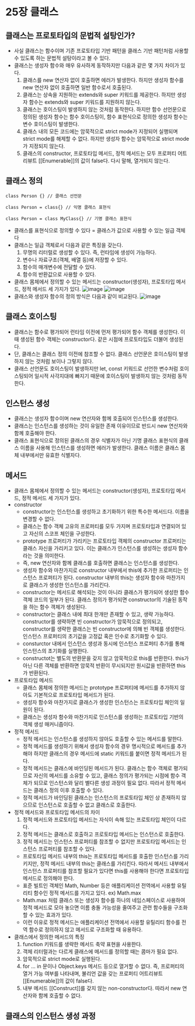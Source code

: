 25장 클래스
===

클래스는 프로토타입의 문법적 설탕인가?
---
- 사실 클래스는 함수이며 기존 프로토타입 기반 패턴을 클래스 기반 패턴처럼 사용할 수 있도록 하는 문법적 설탕이라고 볼 수 있다.
- 클래스는 생성자 함수와 매우 유사하게 동작하지만 다음과 같은 몇 가지 차이가 있다.
  1. 클래스를 new 연산자 없이 호출하면 에러가 발생한다. 하지만 생성자 함수를 new 연산자 없이 호출하면 일반 함수로서 호출된다.
  2. 클래스는 상속을 지원하는 extends와 super 키워드를 제공한다. 하지만 생성자 함수는 extends와 super 키워드를 지원하지 않는다.
  3. 클래스는 호이스팅이 발생하지 않는 것처럼 동작한다. 하지만 함수 선언문으로 정의된 생성자 함수는 함수 호이스팅이, 함수 표현식으로 정의한 생성자 함수는 변수 호이스팅이 발생한다.
  4. 클래스 내의 모든 코드에는 암묵적으로 strict mode가 지정되어 실행되며 strict mode를 해제할 수 없다. 하지만 생성자 함수는 암묵적으로 strict mode가 지정되지 않는다.
  5. 클래스의 constructor, 프로토타입 메서드, 정적 메서드는 모두 프로퍼티 어트리뷰트 [[Enumerable]]의 값이 false다. 다시 말해, 열거되지 않는다.

클래스 정의
---
```
class Person {} // 클래스 선언문

class Person = class{} // 익명 클래스 표현식

class Person = class MyClass{} // 기명 클래스 표현식
```
- 클래스를 표현식으로 정의할 수 있다 = 클래스가 값으로 사용할 수 있는 일급 객체다
- 클래스는 일급 객체로서 다음과 같은 특징을 갖는다.
  1. 무명의 리터럴로 생성할 수 있다. 즉, 런타임에 생성이 가능하다.
  2. 변수나 자료구조(객체, 배열 등)에 저장할 수 있다.
  3. 함수의 매개변수에 전달할 수 있다.
  4. 함수의 반환값으로 사용할 수 있다.
- 클래스 몸체에서 정의할 수 있는 메서드는 constructor(생성자), 프로토타입 메서드, 정적 메서드 세 가지가 있다.
  ![image](https://github.com/user-attachments/assets/14087cc6-8e7c-49c6-ba52-c396189209dc)
  ![image](https://github.com/user-attachments/assets/41b2c263-bf5a-4b00-95cd-2b4068238c6f)
- 클래스와 생성자 함수의 정의 방식은 다음과 같이 비교된다.
  ![image](https://github.com/user-attachments/assets/51eb9954-1938-43fc-ad57-87494f48392f)

클래스 호이스팅
--
- 클래스는 함수로 평가되어 런타임 이전에 먼저 평가되어 함수 객체를 생성한다. 이때 생성된 함수 객체는 constructor다. 같은 시점에 프로토타입도 더불어 생성된다.
- 단, 클래스는 클래스 정의 이전에 참조할 수 없다. 클래스 선언문은 호이스팅이 발생하지 않는 것처럼 보이나 그렇지 않다.
- 클래스 선언문도 호이스팅이 발생하지만 let, const 키워드로 선언한 변수처럼 호이스팅되어 일시적 사각지대에 빠지기 때문에 호이스팅이 발생하지 않는 것처럼 동작한다.

인스턴스 생성
---
- 클래스는 생성자 함수이며 new 연산자와 함께 호출되어 인스턴스를 생성한다.
- 클래스는 인스턴스를 생성하는 것이 유일한 존재 이유이므로 반드시 new 연산자와 함께 호출해야 한다.
- 클래스 표현식으로 정의된 클래스의 경우 식별자가 아닌 기명 클래스 표현식의 클래스 이름을 사용해 인스턴스를 생성하면 에러가 발생한다. 클래스 이름은 클래스 몸체 내부에서만 유효한 식별자다.

메서드
---
- 클래스 몸체에서 정의할 수 있는 메서드는 constructor(생성자), 프로토타입 메서드, 정적 메서드 세 가지가 있다.
- constructor
  - constructor는 인스턴스를 생성하고 초기화하기 위한 특수한 메서드다. 이름을 변경할 수 없다.
  - 클래스는 함수 객체 고유의 프로퍼티를 모두 가지며 프로토타입과 연결되어 있고 자신의 스코프 체인을 구성한다.
  - prototype 프로퍼티가 가리키는 프로토타입 객체의 constructor 프로퍼티는 클래스 자신을 가리키고 있다. 이는 클래스가 인스턴스를 생성하는 생성자 함수라는 것을 의미한다.
  - 즉, new 연산자와 함께 클래스를 호출하면 클래스는 인스턴스를 생성한다.
  - 생성자 함수와 마찬가지로 constructor 내부에서 this에 추가한 프로퍼티는 인스턴스 프로퍼티가 된다. constructor 내부의 this는 생성자 함수와 마찬가지로 클래스가 생성한 인스턴스를 가리킨다.
  - constructor는 메서드로 해석되는 것이 아니라 클래스가 평가되어 생성한 함수 객체 코드의 일부가 된다. 클래스 정의가 평가되면 constructor의 기술된 동작을 하는 함수 객체가 생성된다.
  - constructor는 클래스 내에 최대 한개만 존재할 수 있고, 생략 가능하다. constructor를 생략하면 빈 constructor가 암묵적으로 정의되고, constructor를 생략한 클래스는 빈 constructor에 의해 빈 객체를 생성한다. 인스턴스 프로퍼티의 초기값을 고정값 혹은 인수로 초기화할 수 있다.
  - consturctor 내에서 인스턴스 생성과 동시에 인스턴스 프로퍼티 추가를 통해 인스턴스의 초기화를 실행한다.
  - constructot는 별도의 반환문을 갖지 않고 암묵적으로 this를 반환한다. this가 아닌 다른 객체를 반환하면 암묵적 반환이 무시되지만 원시값을 반환하면 this가 반환된다.
- 프로토타입 메서드
  - 클래스 몸체에 정의한 메서드는 prototype 프로퍼티에 메서드를 추가하지 않아도 기본적으로 프로토타입 메서드가 된다.
  - 생성자 함수와 마찬가지로 클래스가 생성한 인스턴스는 프로토타입 체인의 일원이 된다.
  - 클래스는 생성자 함수와 마찬가지로 인스턴스를 생성하는 프로토타입 기반의 객체 생성 매커니즘이다.
- 정적 메서드
  - 정적 메서드는 인스턴스를 생성하지 않아도 호출할 수 있는 메서드를 말한다.
  - 정적 메서드를 생성하기 위해서 생성자 함수의 경우 명시적으로 메서드를 추가해야 하지만 클래스의 경우 메서드에 static 키워드를 붙이면 정적 메서드가 된다.
  - 정적 메서드는 클래스에 바인딩된 메서드가 된다. 클래스는 함수 객체로 평가되므로 자신의 메서드를 소유할 수 있고, 클래스 정의가 평가되는 시점에 함수 객체가 되므로 인스턴스와 달리 별다른 생성 과정이 필요 없다. 따라서 정적 메서드는 클래스 정의 이후 호출할 수 있다.
  - 정적 메서드가 바인딩된 클래스는 인스턴스의 프로토타입 체인 상 존재하지 않으므로 인스턴스로 호출할 수 없고 클래스로 호출한다.
- 정적 메서드와 프로토타입 메서드의 차이
  1. 정적 메서드와 프로토타입 메서드는 자식이 속해 있는 프로토타입 체인이 다르다.
  2. 정적 메서드는 클래스로 호출하고 프로토타입 메서드는 인스턴스로 호출한다.
  3. 정적 메서드는 인스턴스 프로퍼티를 참조할 수 없지만 프로토타입 메서드는 인스턴스 프로퍼티를 참조할 수 있다.
  - 프로토타입 메서드 내부의 this는 프로토타입 메서드를 호출한 인스턴스를 가리키지만, 정적 메서드 내부의 this는 클래스를 가리킨다. 따라서 메서드 내부에서 인스턴스 프로퍼티를 참조할 필요가 있다면 this를 사용해야 한다면 프로토타입 메서드로 정의해야 한다.
  - 표준 빌트인 객체인 Math, Number 등은 애플리케이션 전역에서 사용할 유틸리티 함수인 정적 메서드를 가지고 있다. ex) Math.max
  - Math.max 처럼 클래스 또는 생성자 함수를 하나의 네임스페이스로 사용하여 정적 메서드로 모아 놓으면 이름 충돌 가능성을 줄여주고 관련 함수들을 구조화할 수 있는 효과가 있다.
  - 이런 이유로 정적 메서드는 애플리케이션 전역에서 사용할 유틸리티 함수를 전역 함수로 정의하지 않고 메서드로 구조화할 때 유용하다.
- 클래스에서 정의한 메서드의 특징
  1. function 키워드를 생략한 메서드 축약 표현을 사용한다.
  2. 객체 리터럴과는 다르게 클래스에 메서드를 정의할 때는 콤마가 필요 없다.
  3. 암묵적으로 strict mode로 실행된다.
  4. for ... in 문이나 Object.keys 메서드 등으로 열거할 수 없다. 즉, 프로퍼티의 열거 가능 여부를 나타내며, 불리언 값을 갖는 프로퍼티 어트리뷰트 [[Enumerable]]의 값이 false다.
  5. 내부 메서드 [[Construct]]를 갖지 않는 non-constructor다. 따라서 new 연산자와 함께 호출할 수 없다.

클래스의 인스턴스 생성 과정
---















